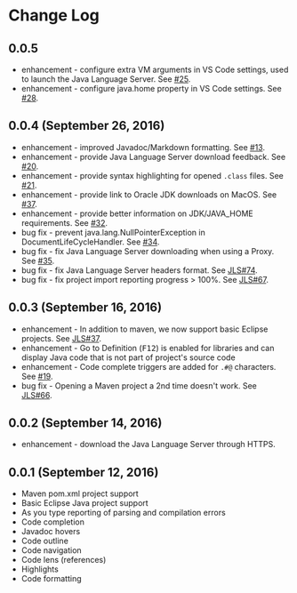 # Change Log

## 0.0.5
* enhancement - configure extra VM arguments in VS Code settings, used to launch the Java Language Server. See [#25](https://github.com/gorkem/vscode-java/issues/25). 
* enhancement - configure java.home property in VS Code settings. See [#28](https://github.com/gorkem/vscode-java/issues/28). 

## 0.0.4 (September 26, 2016)
* enhancement - improved Javadoc/Markdown formatting. See [#13](https://github.com/gorkem/vscode-java/issues/13). 
* enhancement - provide Java Language Server download feedback. See [#20](https://github.com/gorkem/vscode-java/issues/20).
* enhancement - provide syntax highlighting for opened `.class` files. See [#21](https://github.com/gorkem/vscode-java/issues/21).
* enhancement - provide link to Oracle JDK downloads on MacOS. See [#37](https://github.com/gorkem/vscode-java/issues/37).
* enhancement - provide better information on JDK/JAVA_HOME requirements. See [#32](https://github.com/gorkem/vscode-java/issues/32).
* bug fix - prevent java.lang.NullPointerException in DocumentLifeCycleHandler. See [#34](https://github.com/gorkem/vscode-java/issues/34).
* bug fix - fix Java Language Server downloading when using a Proxy. See [#35](https://github.com/gorkem/vscode-java/issues/35).
* bug fix - fix Java Language Server headers format. See [JLS#74](https://github.com/gorkem/java-language-server/issues/74).
* bug fix - fix project import reporting progress > 100%. See [JLS#67](https://github.com/gorkem/java-language-server/issues/67).

## 0.0.3 (September 16, 2016)
* enhancement - In addition to maven, we now support basic Eclipse projects. See [JLS#37](https://github.com/gorkem/java-language-server/issues/37).
* enhancement - Go to Definition (<kbd>F12</kbd>) is enabled for libraries and can display Java code that is not part of project's source code
* enhancement - Code complete triggers are added for `.#@` characters. See [#19](https://github.com/gorkem/vscode-java/issues/19). 
* bug fix - Opening a Maven project a 2nd time doesn't work. See [JLS#66](https://github.com/gorkem/java-language-server/issues/66).

## 0.0.2 (September 14, 2016)
* enhancement - download the Java Language Server through HTTPS.

## 0.0.1 (September 12, 2016)
* Maven pom.xml project support
* Basic Eclipse Java project support 
* As you type reporting of parsing and compilation errors
* Code completion
* Javadoc hovers 
* Code outline
* Code navigation
* Code lens (references)
* Highlights
* Code formatting
